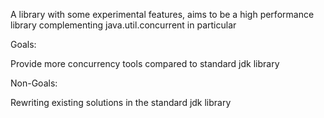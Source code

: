 A library with some experimental features, aims to be a high performance library complementing java.util.concurrent in particular

Goals:

Provide more concurrency tools compared to standard jdk library

Non-Goals:

Rewriting existing solutions in the standard jdk library
